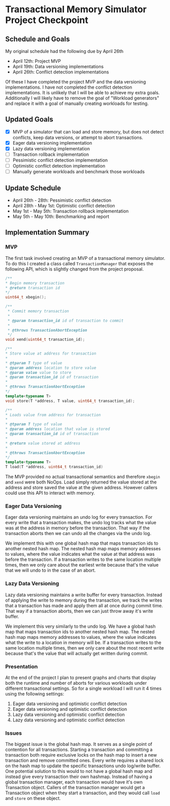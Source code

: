 # Transactional Memory Simulator Project Checkpoint

## Schedule and Goals

My original schedule had the following due by April 26th

- April 12th: Project MVP
- April 19th: Data versioning implementations
- April 26th: Conflict detection implementations

Of these I have completed the project MVP and the data versioning implementations. I have not completed the conflict
detection implementations. It is unlikely that I will be able to achieve my extra goals. Additionally I will likely have
to remove the goal of "Workload generators" and replace it with a goal of manually creating workloads for testing.

## Updated Goals

- [x] MVP of a simulator that can load and store memory, but does not detect conflicts, keep data versions, or attempt
  to abort transactions.
- [x] Eager data versioning implementation
- [x] Lazy data versioning implementation
- [ ] Transaction rollback implementation
- [ ] Pessimistic conflict detection implementation
- [ ] Optimistic conflict detection implementation
- [ ] Manually generate workloads and benchmark those workloads

## Update Schedule

- April 26th - 28th: Pessimistic conflict detection
- April 28th - May 1st: Optimistic conflict detection
- May 1st - May 5th: Transaction rollback implementation
- May 5th - May 10th: Benchmarking and report

## Implementation Summary

### MVP

The first task involved creating an MVP of a transactional memory simulator. To do this I created a class
called `TransactionManager` that exposes the following API, which is slightly changed from the project proposal.

```C++
/**
* Begin memory transaction
* @return transaction id
*/
uint64_t xbegin();

/**
 * Commit memory transaction
 *
 * @param transaction_id id of transaction to commit
 *
 * @throws TransactionAbortException
 */
void xend(uint64_t transaction_id);

/**
* Store value at address for transaction
*
* @tparam T type of value
* @param address location to store value
* @param value value to store
* @param transaction_id id of transaction
*
* @throws TransactionAbortException
*/
template<typename T>
void store(T *address, T value, uint64_t transaction_id);

/**
* Loads value from address for transaction
*
* @tparam T type of value
* @param address location that value is stored
* @param transaction_id id of transaction
*
* @return value stored at address
*
* @throws TransactionAbortException
*/
template<typename T>
T load(T *address, uint64_t transaction_id)
```

The MVP provided no actual transactional semantics and therefore `xbegin` and `xend` were both NoOps. Load simply
returned the value stored at the address and store saved the value at the given address. However callers could use this
API to interact with memory.

### Eager Data Versioning

Eager data versioning maintains an undo log for every transaction. For every write that a transaction makes, the undo
log tracks what the value was at the address in memory before the transaction. That way if the transaction aborts then
we can undo all the changes via the undo log.

We implement this with one global hash map that maps transaction ids to another nested hash map. The nested hash map
maps memory addresses to values, where the value indicates what the value at that address was before the transaction. If
a transaction writes to the same location multiple times, then we only care about the earliest write because that's the
value that we will undo to in the case of an abort.

### Lazy Data Versioning

Lazy data versioning maintains a write buffer for every transaction. Instead of applying the write to memory during the
transaction, we track the writes that a transaction has made and apply them all at once during commit time. That way if
a transaction aborts, then we can just throw away it's write buffer.

We implement this very similarly to the undo log. We have a global hash map that maps transaction ids to another nested
hash map. The nested hash map maps memory addresses to values, where the value indicates what the write to a location in
memory will be. If a transaction writes to the same location multiple times, then we only care about the most recent
write because that's the value that will actually get written during commit.

### Presentation

At the end of the project I plan to present graphs and charts that display both the runtime and number of aborts for
various workloads under different transactional settings. So for a single workload I will run it 4 times using the
following settings:

1. Eager data versioning and optimistic conflict detection
2. Eager data versioning and optimistic conflict detection
3. Lazy data versioning and optimistic conflict detection
4. Lazy data versioning and optimistic conflict detection

### Issues

The biggest issue is the global hash map. It serves as a single point of contention for all transactions. Starting a
transaction and committing a transaction both require exclusive locks on the hash map to insert a new transaction and
remove committed ones. Every write requires a shared lock on the hash map to update the specific transactions undo
log/write buffer. One potential solution to this would to not have a global hash map and instead give every transaction
their own hashmap. Instead of having a global transaction manager, each transaction would have it's own Transaction
object. Callers of the transaction manager would get a Transaction object when they start a transaction, and they would
call `load` and `store` on these object. 